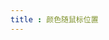 ```yaml
---
title : 颜色随鼠标位置
---
```


<ClientOnly>
<practice.changeColor.mouse></practice.changeColor.mouse>
</ClientOnly>
